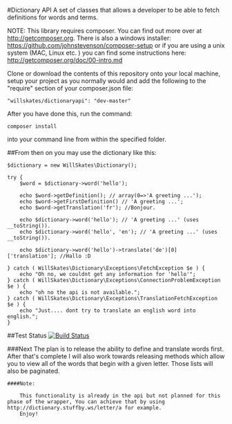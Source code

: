 #Dictionary API
A set of classes that allows a developer to be able to fetch definitions for words and terms.

NOTE:
This library requires composer. You can find out more over at http://getcomposer.org. There is also a windows installer: https://github.com/johnstevenson/composer-setup or if you are using a unix system (MAC, Linux etc. ) you can find some instructions here: http://getcomposer.org/doc/00-intro.md

Clone or download the contents of this repository onto your local machine, setup your project as you normally would and add the following to the "require" section of your composer.json file:
	
	"willskates/dictionaryapi": "dev-master"

After you have done this, run the command:

	composer install

into your command line from within the specified folder.

##From then on you may use the dictionary like this:

	$dictionary = new WillSkates\Dictionary();

	try {
		$word = $dictionary->word('hello');

		echo $word->getDefinition(); // array(0=>'A greeting ...');
		echo $word->getFirstDefinition() // 'A greeting ...';
		echo $word->getTranslation('fr'); //Bonjour.

		echo $dictionary->word('hello'); // 'A greeting ...' (uses __toString()).
		echo $dictionary->word('hello', 'en'); // 'A greeting ...' (uses __toString()).

		echo $dictionary->word('hello')->translate('de')[0]['translation']; //Hallo :D

	} catch ( WillSkates\Dictionary\Exceptions\FetchException $e ) {
		echo "Oh no, we couldnt get any information for 'hello'";
	} catch ( WillSkates\Dictionary\Exceptions\ConnectionProblemException $e ) {
		echo "oh no the api is not available.";
	} catch ( WillSkates\Dictionary\Exceptions\TranslationFetchException $e ) {
		echo "Just.... dont try to translate an english word into english.";
	}

##Test Status
[![Build Status](https://secure.travis-ci.org/WillSkates/Dictionary-API-Wrapper.png?branch=master)](http://travis-ci.org/WillSkates/Dictionary-API-Wrapper)

###Next
	The plan is to release the ability to define and translate words first. After that's complete
	I will also work towards releasing methods which allow you to view all of the words that begin with a given letter.
	Those lists will also be paginated.

	####Note:
		
		This functionality is already in the api but not planned for this phase of the wrapper, You can achieve that by using http://dictionary.stuffby.ws/letter/a for example.
		Enjoy!